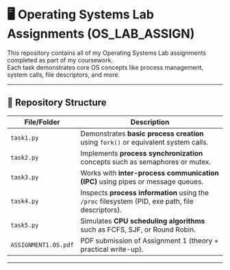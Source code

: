 # 🖥️ Operating Systems Lab Assignments (OS_LAB_ASSIGN)

This repository contains all of my Operating Systems Lab assignments completed as part of my coursework.  
Each task demonstrates core OS concepts like process management, system calls, file descriptors, and more.

---

## 📂 Repository Structure

| File/Folder                | Description                                                                 |
|----------------------------|-----------------------------------------------------------------------------|
| `task1.py`                 | Demonstrates **basic process creation** using `fork()` or equivalent system calls. |
| `task2.py`                 | Implements **process synchronization** concepts such as semaphores or mutex.       |
| `task3.py`                 | Works with **inter-process communication (IPC)** using pipes or message queues.   |
| `task4.py`                 | Inspects **process information** using the `/proc` filesystem (PID, exe path, file descriptors). |
| `task5.py`                 | Simulates **CPU scheduling algorithms** such as FCFS, SJF, or Round Robin.         |
| `ASSIGNMENT1.OS.pdf`       | PDF submission of Assignment 1 (theory + practical write-up).                       |



---
